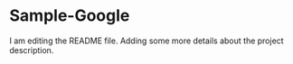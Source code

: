 # Sample-Google
I am editing the README file. Adding some more details about the project description.
